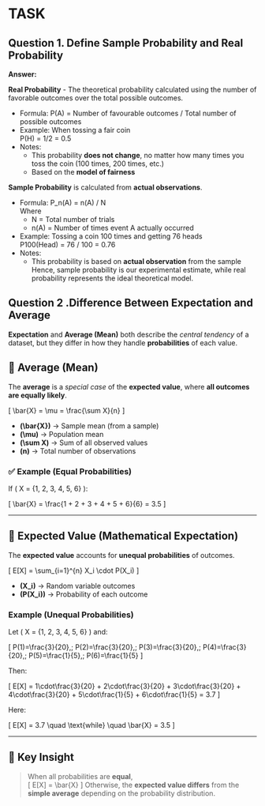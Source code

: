 # TASK
## Question 1. Define Sample Probability and Real Probability

**Answer:**  

**Real Probability** - The theoretical probability calculated using the number of favorable outcomes over the total possible outcomes.  
  
- Formula: P(A) = Number of favourable outcomes / Total number of possible outcomes  
- Example: When tossing a fair coin  
  P(H) = 1/2 = 0.5  
- Notes:  
  - This probability **does not change**, no matter how many times you toss the coin (100 times, 200 times, etc.)  
  - Based on the **model of fairness**  

**Sample Probability** is calculated from **actual observations**. 
- Formula: P_n(A) = n(A) / N  
 Where
  - N = Total number of trials  
  - n(A) = Number of times event A actually occurred  
- Example: Tossing a coin 100 times and getting 76 heads  
  P100(Head) = 76 / 100 = 0.76  
- Notes:  
  - This probability is based on **actual observation** from the sample
Hence, sample probability is our experimental estimate, while real probability represents the ideal theoretical model.

## Question 2 .Difference Between Expectation and Average

**Expectation** and **Average (Mean)** both describe the *central tendency* of a dataset, but they differ in how they handle **probabilities** of each value.

## 🔹 Average (Mean)
The **average** is a *special case* of the **expected value**, where **all outcomes are equally likely**.

\[
\bar{X} = \mu = \frac{\sum X}{n}
\]

- **\(\bar{X}\)** → Sample mean (from a sample)
- **\(\mu\)** → Population mean
- **\(\sum X\)** → Sum of all observed values
- **\(n\)** → Total number of observations

### ✅ Example (Equal Probabilities)
If \( X = \{1, 2, 3, 4, 5, 6\} \):

\[
\bar{X} = \frac{1 + 2 + 3 + 4 + 5 + 6}{6} = 3.5
\]

---

## 🔹 Expected Value (Mathematical Expectation)
The **expected value** accounts for **unequal probabilities** of outcomes.

\[
E[X] = \sum_{i=1}^{n} X_i \cdot P(X_i)
\]

- **\(X_i\)** → Random variable outcomes  
- **\(P(X_i)\)** → Probability of each outcome  

###  Example (Unequal Probabilities)
Let \( X = \{1, 2, 3, 4, 5, 6\} \) and:

\[
P(1)=\frac{3}{20},\; P(2)=\frac{3}{20},\; P(3)=\frac{3}{20},\; P(4)=\frac{3}{20},\; P(5)=\frac{1}{5},\; P(6)=\frac{1}{5}
\]

Then:

\[
E[X] = 1\cdot\frac{3}{20} + 2\cdot\frac{3}{20} + 3\cdot\frac{3}{20} + 4\cdot\frac{3}{20} + 5\cdot\frac{1}{5} + 6\cdot\frac{1}{5} = 3.7
\]

Here:

\[
E[X] = 3.7 \quad \text{while} \quad \bar{X} = 3.5
\]

---

## 🔹 Key Insight

> When all probabilities are **equal**,  
> \[
> E[X] = \bar{X}
> \]
> Otherwise, the **expected value differs** from the **simple average** depending on the probability distribution.



 